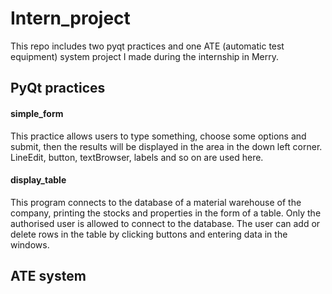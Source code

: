 # Intern_project
This repo includes two pyqt practices and one ATE (automatic test equipment) system project I made during the internship in Merry.

## PyQt practices
#### simple_form
This practice allows users to type something, choose some options and submit, then the results will be displayed in the area in the down left corner. LineEdit, button, textBrowser, labels and so on are used here.

#### display_table
This program connects to the database of a material warehouse of the company, printing the stocks and properties in the form of a table. Only the authorised user is allowed to connect to the database. The user can add or delete rows in the table by clicking buttons and entering data in the windows.

## ATE system
